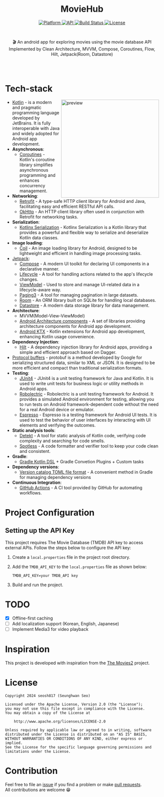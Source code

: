 <h1 align="center">MovieHub</h1>

<p align="center">
  <a href="https://android.com">
    <img src="https://img.shields.io/badge/Platform-Android-brightgreen?logo=android"
      alt="Platform" />
  </a>

  <a href="https://android-arsenal.com/api?level=24">
    <img src="https://img.shields.io/badge/API-21%2B-brightgreen.svg?style=flat" alt="API"/>
  </a>

  <a href="https://github.com/seosh817/MovieHub/actions">
    <img src="https://github.com/seosh817/MovieHub/workflows/Android%20Build/badge.svg"
      alt="Build Status" />
  </a>

  <a href="https://opensource.org/licenses/Apache-2.0">
    <img src="https://img.shields.io/badge/License-Apache%202.0-blue.svg" 
      alt="License" />
  </a>
</p><br>

<p align="center">🎬 An android app for exploring movies using the movie database API Implemented by Clean Architecture, MVVM, Compose, Coroutines, Flow, Hilt, Jetpack(Room, Datastore)</p><br/><br/>

# Tech-stack

<img src="/previews/preview.gif" align="right" width="320" alt="preview"/>

- [Kotlin](https://kotlinlang.org/) - is a modern and pragmatic programming language developed by JetBrains. It is fully interoperable with Java and widely adopted for Android app development.
- **Asynchronous**:
  - [Coroutines](https://kotlinlang.org/docs/reference/coroutines-overview.html) - Kotlin's coroutine library simplifies asynchronous programming and enhances concurrency management.
- **Networking**:
  + [Retrofit](https://square.github.io/retrofit/) - A type-safe HTTP client library for Android and Java, facilitating easy and efficient RESTful API calls.
  + [OkHttp](https://github.com/square/okhttp) - An HTTP client library often used in conjunction with Retrofit for networking tasks.
- **Serialization**:
  - [Kotlinx Serialization](https://github.com/Kotlin/kotlinx.serialization) - Kotlinx Serialization is a Kotlin library that provides a powerful and flexible way to serialize and deserialize Kotlin data classes.
- **Image loading**:
  + [Coil](https://github.com/coil-kt/coil) - An image loading library for Android, designed to be lightweight and efficient in handling image processing tasks.
- [Jetpack](https://developer.android.com/jetpack/):
  + [Compose](https://developer.android.com/jetpack/compose) - A modern UI toolkit for declaring UI components in a declarative manner.
  + [Lifecycle](https://developer.android.com/topic/libraries/architecture/lifecycle) - A tool for handling actions related to the app's lifecycle changes.
  + [ViewModel](https://developer.android.com/topic/libraries/architecture/viewmodel) - Used to store and manage UI-related data in a lifecycle-aware way.
  + [Paging3](https://developer.android.com/topic/libraries/architecture/paging/v3-overview) - A tool for managing pagination in large datasets.
  + [Room](https://developer.android.com/training/data-storage/room) - An ORM library built on SQLite for handling local databases.
  + [Datastore](https://developer.android.com/topic/libraries/architecture/datastore) - A modern data storage library for data management.
- **Architecture**:
  - MVVM(Model-View-ViewModel)
  - [Android Architecture components](https://developer.android.com/topic/libraries/architecture) -  A set of libraries providing architecture components for Android app development.
  - [Android KTX](https://developer.android.com/kotlin/ktx) - Kotlin extensions for Android app development, enhancing Kotlin usage convenience.
- **Dependency Injection**:
  + [Hilt](https://developer.android.com/training/dependency-injection/hilt-android) - A dependency injection library for Android apps, providing a simple and efficient approach based on Dagger.
- [Protocol buffers](https://developers.google.com/protocol-buffers) - protobuf is a method developed by Google for serializing structured data, similar to XML or JSON. It is designed to be more efficient and compact than traditional serialization formats.
- **Testing**:
  - [JUnit4](https://junit.org/junit4/) - JUnit4 is a unit testing framework for Java and Kotlin. It is used to write unit tests for business logic or utility methods in Android apps.
  - [Robolectric](http://robolectric.org/) - Robolectric is a unit testing framework for Android. It provides a simulated Android environment for testing, allowing you to run tests on Android framework-dependent code without the need for a real Android device or emulator.
  - [Espresso](https://developer.android.com/training/testing/espresso) - Espresso is a testing framework for Android UI tests. It is used to test the behavior of user interfaces by interacting with UI elements and verifying the outcomes.
- **Static analysis tools**:
  - [Detekt](https://github.com/arturbosch/detekt#with-gradle) - A tool for static analysis of Kotlin code, verifying code complexity and searching for code smells.
  - [Spotless](https://github.com/diffplug/spotless) - A code formatter and verifier tool to keep your code clean and consistent.
- **Gradle**:
  - [Gradle Kotlin DSL](https://docs.gradle.org/current/userguide/kotlin_dsl.html) + Gradle Convetion Plugins + Custom tasks
- **Dependency
  versions**:
  - [Version catalog TOML file format](https://docs.gradle.org/current/userguide/platforms.html) - A convenient method in Gradle for managing dependency versions
- **Continuous Integration**:
  - [GitHub Actions](https://docs.github.com/en/actions) - A CI tool provided by GitHub for automating workflows.

# Project Configuration

## Setting up the API Key

This project requires The Movie Database (TMDB) API key to access external APIs. Follow the steps below to configure the API key:

1. Create a `local.properties` file in the project root directory.
2. Add the `TMDB_API_KEY` to the `local.properties` file as shown below:

    ```properties
    TMDB_API_KEY=your TMDB_API key
    ```
3. Build and run the project.

# TODO

- [x] Offline-first caching
- [ ] Add localization support (Korean, English, Japanese)
- [ ] Implement Media3 for video playback

# Inspiration

This project is developed with inspiration from the [The Movies2](https://github.com/skydoves/TheMovies2) project.

# License

```
Copyright 2024 seosh817 (Seunghwan Seo)

Licensed under the Apache License, Version 2.0 (the "License");
you may not use this file except in compliance with the License.
You may obtain a copy of the License at

    http://www.apache.org/licenses/LICENSE-2.0

Unless required by applicable law or agreed to in writing, software
distributed under the License is distributed on an "AS IS" BASIS,
WITHOUT WARRANTIES OR CONDITIONS OF ANY KIND, either express or implied.
See the License for the specific language governing permissions and
limitations under the License.
```

# Contribution

Feel free to file an [issue](https://github.com/seosh817/MovieHub/issues) if you find a
problem or make [pull requests](https://github.com/seosh817/MovieHub/pulls).<br>
All contributions are welcome 😁
